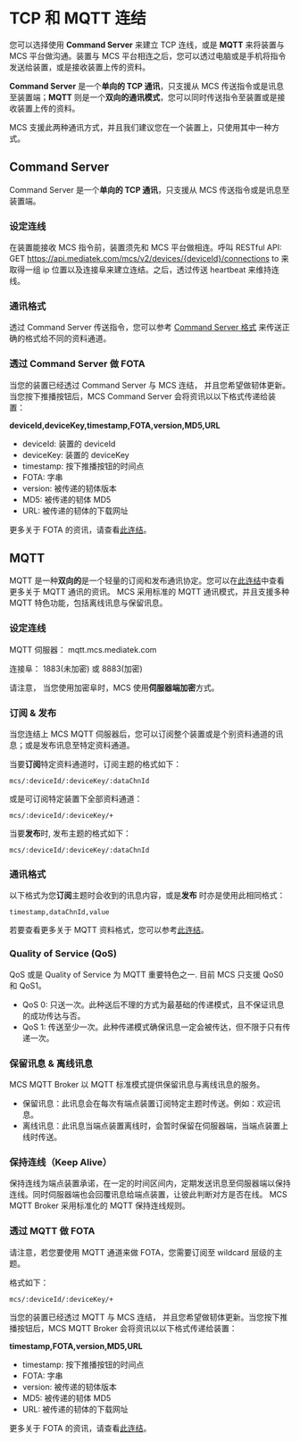 ﻿# TCP 和 MQTT 连结

您可以选择使用 **Command Server** 来建立 TCP 连线，或是 **MQTT** 来将装置与 MCS 平台做沟通。装置与 MCS 平台相连之后，您可以透过电脑或是手机将指令发送给装置，或是接收装置上传的资料。

**Command Server** 是一个**单向的 TCP 通讯**，只支援从 MCS 传送指令或是讯息至装置端；**MQTT** 则是一个**双向的通讯模式**，您可以同时传送指令至装置或是接收装置上传的资料。

MCS 支援此两种通讯方式，并且我们建议您在一个装置上，只使用其中一种方式。


## Command Server
Command Server 是一个**单向的 TCP 通讯**，只支援从 MCS 传送指令或是讯息至装置端。

### 设定连线
在装置能接收 MCS 指令前，装置须先和 MCS 平台做相连。呼叫 RESTful API: GET https://api.mediatek.com/mcs/v2/devices/{deviceId}/connections to 来取得一组 ip 位置以及连接阜来建立连结。之后，透过传送 heartbeat 来维持连线。


### 通讯格式
透过 Command Server 传送指令，您可以参考 [Command Server 格式](https://mcs.mediatek.com/resources/latest/api_references/#command-server-format) 来传送正确的格式给不同的资料通道。

 ### 透过 Command Server 做 FOTA

当您的装置已经透过 Command Server 与 MCS 连结， 并且您希望做韧体更新。当您按下推播按钮后，MCS Command Server 会将资讯以以下格式传递给装置：

**deviceId,deviceKey,timestamp,FOTA,version,MD5,URL**

* deviceId: 装置的 deviceId
* deviceKey: 装置的 deviceKey
* timestamp: 按下推播按钮的时间点
* FOTA: 字串
* version: 被传递的韧体版本
* MD5: 被传递的韧体 MD5
* URL: 被传递的韧体的下载网址

更多关于 FOTA 的资讯，请查看[此连结](../tutorial/managing_firmware)。

## MQTT
MQTT 是一种**双向的**是一个轻量的订阅和发布通讯协定。您可以在[此连结](http://mqtt.org/)中查看更多关于 MQTT 通讯的资讯。 MCS 采用标准的 MQTT 通讯模式，并且支援多种 MQTT 特色功能，包括离线讯息与保留讯息。

### 设定连线

MQTT 伺服器： mqtt.mcs.mediatek.com

连接阜： 1883(未加密) 或 8883(加密)

请注意， 当您使用加密阜时，MCS 使用**伺服器端加密**方式。

### 订阅 & 发布

当您连结上 MCS MQTT 伺服器后，您可以订阅整个装置或是个别资料通道的讯息；或是发布讯息至特定资料通道。

当要**订阅**特定资料通道时，订阅主题的格式如下：

```
mcs/:deviceId/:deviceKey/:dataChnId
```

或是可订阅特定装置下全部资料通道：

```
mcs/:deviceId/:deviceKey/+
```

当要**发布**时, 发布主题的格式如下：

```
mcs/:deviceId/:deviceKey/:dataChnId
```

### 通讯格式

以下格式为您**订阅**主题时会收到的讯息内容，或是**发布** 时亦是使用此相同格式：
```
timestamp,dataChnId,value
```

若要查看更多关于 MQTT 资料格式，您可以参考[此连结](../api_references/mqtt_communication_format)。

### Quality of Service (QoS)

QoS 或是 Quality of Service 为 MQTT 重要特色之一. 目前 MCS 只支援 QoS0 和 QoS1。

* QoS 0: 只送一次。此种送后不理的方式为最基础的传递模式，且不保证讯息的成功传达与否。
* QoS 1: 传送至少一次。此种传递模式确保讯息一定会被传达，但不限于只有传递一次。

### 保留讯息 & 离线讯息

MCS MQTT Broker 以 MQTT 标准模式提供保留讯息与离线讯息的服务。

* 保留讯息：此讯息会在每次有端点装置订阅特定主题时传送。例如：欢迎讯息。
* 离线讯息：此讯息当端点装置离线时，会暂时保留在伺服器端，当端点装置上线时传送。

### 保持连线（Keep Alive）

保持连线为端点装置承诺，在一定的时间区间内，定期发送讯息至伺服器端以保持连线。同时伺服器端也会回覆讯息给端点装置，让彼此判断对方是否在线。 MCS MQTT Broker 采用标准化的 MQTT 保持连线规则。


### 透过 MQTT 做 FOTA

请注意，若您要使用 MQTT 通道来做 FOTA，您需要订阅至 wildcard 层级的主题。

格式如下：

```
mcs/:deviceId/:deviceKey/+
```

当您的装置已经透过 MQTT 与 MCS 连结， 并且您希望做韧体更新。当您按下推播按钮后，MCS MQTT Broker 会将资讯以以下格式传递给装置：

**timestamp,FOTA,version,MD5,URL**

* timestamp: 按下推播按钮的时间点
* FOTA: 字串
* version: 被传递的韧体版本
* MD5: 被传递的韧体 MD5
* URL: 被传递的韧体的下载网址

更多关于 FOTA 的资讯，请查看[此连结](../tutorial/managing_firmware)。

